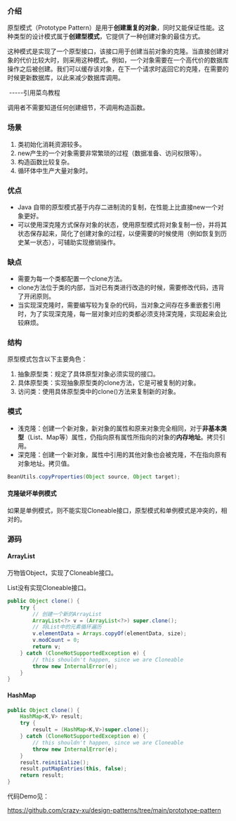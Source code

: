 ### 介绍

原型模式（Prototype Pattern）是用于**创建重复的对象**，同时又能保证性能。这种类型的设计模式属于**创建型模式**，它提供了一种创建对象的最佳方式。

这种模式是实现了一个原型接口，该接口用于创建当前对象的克隆。当直接创建对象的代价比较大时，则采用这种模式。例如，一个对象需要在一个高代价的数据库操作之后被创建。我们可以缓存该对象，在下一个请求时返回它的克隆，在需要的时候更新数据库，以此来减少数据库调用。

​																																																													-----引用菜鸟教程

调用者不需要知道任何创建细节，不调用构造函数。



### 场景

1. 类初始化消耗资源较多。
2. new产生的一个对象需要非常繁琐的过程（数据准备、访问权限等）。
3. 构造函数比较复杂。
4. 循环体中生产大量对象时。



### 优点

* Java 自带的原型模式基于内存二进制流的复制，在性能上比直接new一个对象更好。
* 可以使用深克隆方式保存对象的状态，使用原型模式将对象复制一份，并将其状态保存起来，简化了创建对象的过程，以便需要的时候使用（例如恢复到历史某一状态），可辅助实现撤销操作。

### 缺点

* 需要为每一个类都配置一个clone方法。
* clone方法位于类的内部，当对已有类进行改造的时候，需要修改代码，违背了开闭原则。
* 当实现深克隆时，需要编写较为复杂的代码，当对象之间存在多重嵌套引用时，为了实现深克隆，每一层对象对应的类都必须支持深克隆，实现起来会比较麻烦。

### 结构

原型模式包含以下主要角色：

1. 抽象原型类：规定了具体原型对象必须实现的接口。
2. 具体原型类：实现抽象原型类的clone方法，它是可被复制的对象。
3. 访问类：使用具体原型类中的clone()方法来复制新的对象。

### 模式

* 浅克隆：创建一个新对象，新对象的属性和原来对象完全相同，对于**非基本类型**（List、Map等）属性，仍指向原有属性所指向的对象的**内存地址**。拷贝引用。
* 深克隆：创建一个新对象，属性中引用的其他对象也会被克隆，不在指向原有对象地址。拷贝值。

```java
BeanUtils.copyProperties(Object source, Object target);
```



#### 克隆破坏单例模式

如果是单例模式，则不能实现Cloneable接口，原型模式和单例模式是冲突的，相对的。

### 源码

#### ArrayList

万物皆Object，实现了Cloneable接口。

List没有实现Cloneable接口。

```java
public Object clone() {
    try {
        // 创建一个新的ArrayList
        ArrayList<?> v = (ArrayList<?>) super.clone();
        // 将List中的元素循环遍历
        v.elementData = Arrays.copyOf(elementData, size);
        v.modCount = 0;
        return v;
    } catch (CloneNotSupportedException e) {
        // this shouldn't happen, since we are Cloneable
        throw new InternalError(e);
    }
}
```

#### HashMap

```java
public Object clone() {
    HashMap<K,V> result;
    try {
        result = (HashMap<K,V>)super.clone();
    } catch (CloneNotSupportedException e) {
        // this shouldn't happen, since we are Cloneable
        throw new InternalError(e);
    }
    result.reinitialize();
    result.putMapEntries(this, false);
    return result;
}
```



代码Demo见：

https://github.com/crazy-xu/design-patterns/tree/main/prototype-pattern
